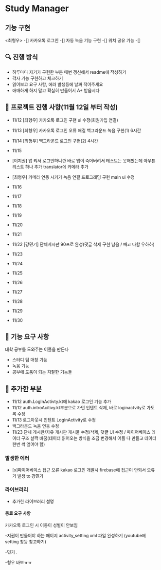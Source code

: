 # Study Manager

## 기능 구현

<최형우>
-[] 카카오톡 로그인
-[] 자동 녹음 기능 구현
-[] 위치 공유 기능
-[] 


## 🔍 진행 방식

- 하루마다 자기가 구현한 부분 매번 갱신해서 readme에 작성하기
- 각자 기능 구현하고 체크하기
- 읽어보고 요구 사항, 에러 발생등에 날짜 적어주세요
- 애매하게 하지 말고 확실히 만들어서 A+ 받읍시다

## 📮 프로젝트 진행 사항(11월 12일 부터 작성)
- 11/12
  [최형우] 
  카카오톡 로그인 구현
  ui 수정(회원가입 연결)
  
- 11/13
  [최형우]
  카카오톡 로그인 오류 해결
  백그라운드 녹음 구현(1) 6시간

- 11/14
  [최형우]
  백그라운드 로그인 구현(2) 4시간

- 11/15
- [이지권]
  앱 켜서 로그인하니깐 바로 앱이 죽어버려서 테스트는 못해봤는데 아무튼 리스트 하나 추가
  translator에 카메라 추가  
- [최형우]
  카메라 연동 시키기
  녹음 연결 프로그래밍 구현
  main ui 수정
- 11/16


- 11/17


- 11/18


- 11/19


- 11/20


- 11/21


- 11/22
  [강민기]
  단체게시판 90프로 완성(댓글 삭제 구현 남음 / 빼고 다함 우하하)

- 11/23
- 11/24
- 11/25
- 11/26
- 11/27
- 11/28
- 11/29
- 11/30




## 🚀 기능 요구 사항

대학 공부를 도와주는 어플을 만든다

- 스터디 팀 매칭 기능
- 녹음 기능
- 공부에 도움이 되는 자잘한 기능들



## 🎯 추가한 부분
- 11/12 auth.LogInActivty.kt에 kakao 로그인 기능 추가
- 11/12 auth.introAcitivy.kt부분으로 가던 인텐트 삭제, 바로 loginactvity로 가도록 수정
- 11/13 로그아웃시 인텐트 LoginActivity로 수정
- 백그라운드 녹음 연동 수정
- 11/23 단체 게시판/자유 게시판 게시물 수정/삭제, 댓글 UI 수정 / 파이어베이스 데이터 구조 살짝 바꿈(데이터 읽어오는 방식을 조금 변경해서 어플 다 만들고 데이터 한번 싹 엎어야 함)

### 발생한 에러
- [x]파이어베이스 접근 오류 
  kakao 로그인 개발시 firebase에 접근이 안되서 오류가 발생 to 강민기 



### 라이브러리
- 추가한 라이브러리 설명
  

#### 동료 요구 사항
  카카오톡 로그인 시 이동이 성별이 안보임
  
  -지권이
    만들어야 하는 페이지 activity_setting xml 파일 완성하기 (youtube에 setting 창등 참고하기)
  
  -민기
    .

  -형우
    바보ㅠㅠ
